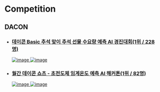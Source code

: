 # Competition

## DACON
- ### <a href = "https://github.com/18-12847/Competition/tree/main/%EB%8D%B0%EC%9D%B4%EC%BD%98%20Basic%20%EC%B6%94%EC%84%9D%20%EB%A7%9E%EC%9D%B4%20%EC%B6%94%EC%84%9D%20%EC%84%A0%EB%AC%BC%20%EC%88%98%EC%9A%94%EB%9F%89%20%EC%98%88%EC%B8%A1%20AI%20%EA%B2%BD%EC%A7%84%EB%8C%80%ED%9A%8C" />데이콘 Basic 추석 맞이 추석 선물 수요량 예측 AI 경진대회(1위 / 228명)
  ![image](https://github.com/18-12847/Competition/assets/118495919/2d7ce9e0-9487-49fe-b6c6-b2049fcef239)
  ![image](https://github.com/18-12847/Competition/assets/118495919/23572460-ae01-4f14-8e24-1b41ed309be5)
- ### <a href = "https://github.com/18-12847/Competition/tree/main/%EC%9B%94%EA%B0%84%20%EB%8D%B0%EC%9D%B4%EC%BD%98%20%EC%87%BC%EC%B8%A0%20-%20%EC%B4%88%EC%A0%84%EB%8F%84%EC%B2%B4%20%EC%9E%84%EA%B3%84%EC%98%A8%EB%8F%84%20%EC%98%88%EC%B8%A1%20AI%20%ED%95%B4%EC%BB%A4%ED%86%A4" />월간 데이콘 쇼츠 - 초전도체 임계온도 예측 AI 해커톤(1위 / 82명)
  ![image](https://github.com/18-12847/Competition/assets/118495919/d70b518c-4505-4885-a439-756a410aca21)
  ![image](https://github.com/18-12847/Competition/assets/118495919/fda3ef42-dfe7-4b9e-a947-7ba690b05af9)
